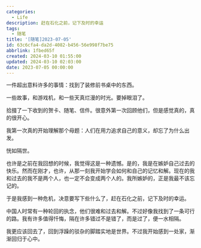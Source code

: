 ```yaml
---
categories:
  - Life
description: 赶在石化之前，记下及时的幸运
tags:
  - 随笔
title: '[随笔]2023-07-05'
id: 63c6cfa4-da2d-4082-b456-56e998f7be75
abbrlink: 1fbed65f
created: 2024-03-10 01:55:00
updated: 2024-03-10 02:03:00
date: 2023-07-05 00:00:00
---
```


一件超出意料许多的事情：找到了装修前书桌中的东西。

一些故事，和游戏机，和一些天真烂漫的时光。要掉眼泪了。

拾掇了一下收到的贺卡、随笔、信件。很意外第一次回顾他们，但是感觉真的，真的很开心。

我第一次真的开始理解那个母题：人们在用力追求自己的意义，却忘了为什么出发。

恍如隔世。

也许是之前在我回想的时候，我觉得这是一种遗憾。是的，我是在嫉妒自己过去的快乐。然而在刚才，也许，从那一刻我开始学会如何和自己的记忆和解。现在的我和过去的我不是两个人，也一定不会变成两个人的。我所嫉妒的，正是我最不该忘记的。

于是我感到一种危机，决意要写下些什么了，赶在石化之前，记下及时的幸运。

中国人时常有一种轮回的执念，他们很难和过去和解。不过好像我找到了一条可行的路。我有许多值得忏悔，隔在许多错过不是错了，而是过了，便一水相隔。

我更应该回去了，回到浮躁的驳杂的脚踏实地是世界。不过我开始感到一处家，渐渐回归于心中。
